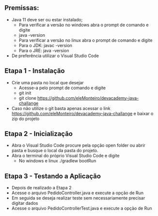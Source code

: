 ## Premissas:
- Java 11 deve ser ou estar instalado;
  -  Para  verificar a versão no windows abra o prompt de comando e digite
    - java -version
  -  Para verificar a versão no  linux abra o prompt de comando e digite
    - Para o JDK: javac -version
    - Para o JRE: java -version
- De preferência  utilizar o Visual Studio Code

## Etapa 1 - Instalação
- Crie uma pasta no local que desejar
  -  Acesse-a pelo prompt de comando e digite
    -    git init
    -    git clone https://github.com/eleMonteiro/devacademy-java-challange
-  Caso não utilize o git basta apenas acessar o link https://github.com/eleMonteiro/devacademy-java-challange e baixar o zip do projeto

## Etapa 2 - Inicialização
- Abra o Visual Studio Code procure pela opção open folder ou abrir pasta e busque o local da pasta do projeto.
- Abra o terminal do próprio Visual Studio Code e digite
  - No windows e linux ./gradlew bootRun

## Etapa 3 - Testando a Aplicação
- Depois de realizado a Etapa 2
- Acesse o arquivo PedidoController.java e execute a opção de Run
- Em seguida se deseja realizar teste sem necessariamente precisar digitar dados
- Acesse o arquivo PedidoControllerTest.java e execute a opção de Run

